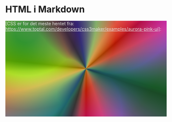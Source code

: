 # HTML i Markdown

<div
    id="example-element"
    style="background:
            conic-gradient(
                from 180deg at 50% 50%,
                rgba(0, 0, 0, 1) 0deg,
                rgba(255, 255, 255, 0.7) 17deg,
                rgba(0, 0, 0, 1) 88deg,
                rgba(255, 255, 255, 0.7) 152deg,
                rgba(0, 0, 0, 1) 225deg,
                rgba(255, 255, 255, 0.7) 289deg,
                rgba(0, 0, 0, 1) 360deg
            ),
            conic-gradient(
                from 180deg at 50% 50%,
                rgba(0, 0, 0, 1) 0deg,
                rgba(255, 255, 255, 1) 30deg,
                rgba(0, 0, 0, 1) 96deg,
                rgba(255, 255, 255, 1) 169deg,
                rgba(0, 0, 0, 1) 229deg,
                rgba(255, 255, 255, 1) 285deg,
                rgba(0, 0, 0, 1) 360deg
            ),
            radial-gradient(
                88% 127% at 13% 13%,
                rgba(248, 110, 251, 1) 8%,
                rgba(115, 66, 255, 1) 35%,
                rgba(66, 232, 255, 1) 63%,
                rgba(66, 255, 107, 1) 100%
            );
            background-blend-mode: screen, difference, normal;
            mix-blend-mode: exclusion;
            width: 100%;
            height: 300px;
            transition: transform 5.0s ease-in-out;
            transition-delay: 500ms;"
            onmouseover="this.style.transform='scaleX(3.5)'"
            onmouseout="this.style.transform='scale(1)'"
/>

[CSS er for det meste hentet fra: https://www.toptal.com/developers/css3maker/examples/aurora-pink-ui]:
